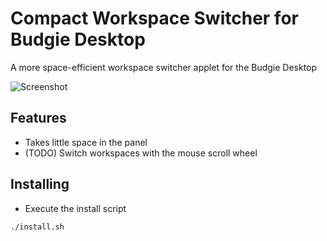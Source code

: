 # Compact Workspace Switcher for Budgie Desktop
A more space-efficient workspace switcher applet for the Budgie Desktop

![Screenshot](data/images/screencap.gif)

## Features
* Takes little space in the panel
* (TODO) Switch workspaces with the mouse scroll wheel

## Installing
  * Execute the install script
```
./install.sh
```
